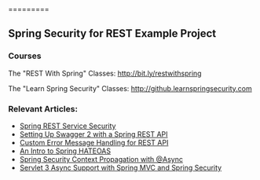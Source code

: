=========

## Spring Security for REST Example Project

### Courses
The "REST With Spring" Classes: http://bit.ly/restwithspring

The "Learn Spring Security" Classes: http://github.learnspringsecurity.com

### Relevant Articles: 
- [Spring REST Service Security](http://www.baeldung.com/2011/10/31/securing-a-restful-web-service-with-spring-security-3-1-part-3/)
- [Setting Up Swagger 2 with a Spring REST API](http://www.baeldung.com/swagger-2-documentation-for-spring-rest-api)
- [Custom Error Message Handling for REST API](http://www.baeldung.com/global-error-handler-in-a-spring-rest-api)
- [An Intro to Spring HATEOAS](http://www.baeldung.com/spring-hateoas-tutorial)
- [Spring Security Context Propagation with @Async](http://www.baeldung.com/spring-security-async-principal-propagation)
- [Servlet 3 Async Support with Spring MVC and Spring Security](http://www.baeldung.com/spring-mvc-async-security)
